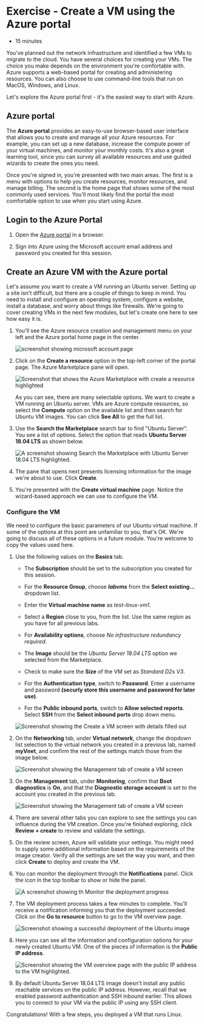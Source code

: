 # Exercise - Create a VM using the Azure portal

* 15 minutes

You've planned out the network infrastructure and identified a few VMs to migrate to the cloud. You have several choices for creating your VMs. The choice you make depends on the environment you're comfortable with. Azure supports a web-based portal for creating and administering resources. You can also choose to use command-line tools that run on MacOS, Windows, and Linux.

Let's explore the Azure portal first - it's the easiest way to start with Azure.

## Azure portal

The **Azure portal** provides an easy-to-use browser-based user interface that allows you to create and manage all your Azure resources. For example, you can set up a new database, increase the compute power of your virtual machines, and monitor your monthly costs. It's also a great learning tool, since you can survey all available resources and use guided wizards to create the ones you need.

Once you're signed in, you're presented with two main areas. The first is a menu with options to help you create resources, monitor resources, and manage billing. The second is the home page that shows some of the most commonly used services. You'll most likely find the portal the most comfortable option to use when you start using Azure.

## Login to the Azure Portal

1. Open the [Azure portal](https://portal.azure.com) in a browser.

2. Sign into Azure using the Microsoft account email address and password you created for this session.

## Create an Azure VM with the Azure portal

Let's assume you want to create a VM running an Ubuntu server. Setting up a site isn't difficult, but there are a couple of things to keep in mind. You need to install and configure an operating system, configure a website, install a database, and worry about things like firewalls. We're going to cover creating VMs in the next few modules, but let's create one here to see how easy it is.

1. You'll see the Azure resource creation and management menu on your left and the Azure portal home page in the center.

    ![screenshot showing microsoft account page](images/vmazureportal1.png)

2. Click on the **Create a resource** option in the top-left corner of the portal page. The Azure Marketplace pane will open.

    ![Screenshot that shows the Azure Marketplace with create a resource highlighted](images/vmazureportal2.png)

    As you can see, there are many selectable options. We want to create a VM running an Ubuntu server. VMs are Azure compute resources, so select the **Compute** option on the available list and then search for Ubuntu VM images. You can click **See All** to get the full list.

3. Use the **Search the Marketplace** search bar to find "Ubuntu Server". You see a list of options. Select the option that reads **Ubuntu Server 18.04 LTS** as shown below.

    ![A screenshot showing Search the Marketplace with Ubuntu Server 18.04 LTS highlighted.](images/vmazureportal3.png)

4. The pane that opens next presents licensing information for the image we're about to use. Click **Create**.

5. You're presented with the **Create virtual machine** page. Notice the wizard-based approach we can use to configure the VM.

### Configure the VM

We need to configure the basic parameters of our Ubuntu virtual machine. If some of the options at this point are unfamiliar to you, that's OK. We're going to discuss all of these options in a future module. You're welcome to copy the values used here.

1. Use the following values on the **Basics** tab.

    * The **Subscription** should be set to the subscription you created for this session.

    * For the **Resource Group**, choose **_labvms_** from the **Select existing...** dropdown list.

    * Enter the **Virtual machine name** as _test-linux-vm1_.

    * Select a **Region** close to you, from the list. Use the same region as you have for all previous labs.

    * For **Availability options**, choose _No infrastructure redundancy required_.

    * The **Image** should be the _Ubuntu Server 18.04 LTS_ option we selected from the Marketplace.

    * Check to make sure the **Size** of the VM set as _Standard D2s V3_.

    * For the **Authentication type**, switch to **Password**. Enter a username and password **(securly store this username and password for later use)**.

    * For the **Public inbound ports**, switch to **Allow selected reports**. Select **SSH** from the **Select inbound ports** drop down menu.

    ![Screenshot showing the Create a VM screen with details filled out](images/vmazureportal4.png)

2. On the **Networking** tab, under **Virtual network**, change the dropdown list selection to the virtual network you created in a previous lab, named **myVnet**, and confirm the rest of the settings match those from the image below.

    ![Screenshot showing the Management tab of create a VM screen](images/vmazureportal5.png)

3. On the **Management** tab, under **Monitoring**, confirm that **Boot diagnostics** is **On**, and that the **Diagnostic storage account** is set to the account you created in the previous lab.

    ![Screenshot showing the Management tab of create a VM screen](images/vmazureportal5.png)

4. There are several other tabs you can explore to see the settings you can influence during the VM creation. Once you're finished exploring, click **Review + create** to review and validate the settings.

5. On the review screen, Azure will validate your settings. You might need to supply some additional information based on the requirements of the image creator. Verify all the settings are set the way you want, and then click **Create** to deploy and create the VM.

6. You can monitor the deployment through the **Notifications** panel. Click the icon in the top toolbar to show or hide the panel.

    ![A screenshot showing th Monitor the deployment progress](images/vmazureportal6.png)

7. The VM deployment process takes a few minutes to complete. You'll receive a notification informing you that the deployment succeeded. Click on the **Go to resource** button to go to the VM overview page.

    ![Screenshot showing a successful deployment of the Ubuntu image](images/vmazureportal7.png)

8. Here you can see all the information and configuration options for your newly created Ubuntu VM. One of the pieces of information is the **Public IP address**.

    ![Screenshot showing the VM overview page with the public IP address to the VM highlighted.](images/vmazureportal8.png)

9. By default Ubuntu Server 18.04 LTS image doesn't install any public reachable services on the public IP address. However, recall that we enabled password authentication and SSH inbound earlier. This allows you to connect to your VM via the public IP using any SSH client.

Congratulations! With a few steps, you deployed a VM that runs Linux.
